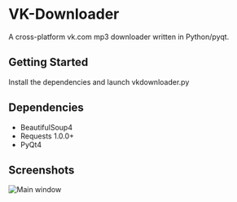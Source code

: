 # VK-Downloader
A cross-platform vk.com mp3 downloader written in Python/pyqt.

## Getting Started
Install the dependencies and launch vkdownloader.py

## Dependencies
* BeautifulSoup4
* Requests 1.0.0+
* PyQt4

## Screenshots
![Main window](http://i.imgur.com/Nhxf4.png)